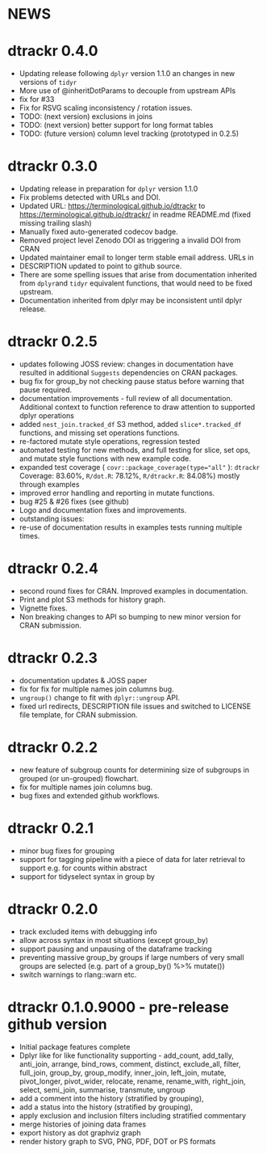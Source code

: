# NEWS

# dtrackr 0.4.0

* Updating release following `dplyr` version 1.1.0 an changes in new versions of
`tidyr`
* More use of @inheritDotParams to decouple from upstream APIs
* fix for #33
* Fix for RSVG scaling inconsistency / rotation issues.
* TODO: (next version) exclusions in joins
* TODO: (next version) better support for long format tables
* TODO: (future version) column level tracking (prototyped in 0.2.5)

# dtrackr 0.3.0

* Updating release in preparation for `dplyr` version 1.1.0
* Fix problems detected with URLs and DOI.
* Updated URL: https://terminological.github.io/dtrackr to 
https://terminological.github.io/dtrackr/ in readme README.md 
(fixed missing trailing slash)
* Manually fixed auto-generated codecov badge.
* Removed project level Zenodo DOI as triggering a invalid DOI from CRAN
* Updated maintainer email to longer term stable email address. URLs in 
* DESCRIPTION updated to point to github source.
* There are some spelling issues that arise from documentation inherited from 
`dplyr`and `tidyr` equivalent functions, that would need to be fixed upstream.
* Documentation inherited from dplyr may be inconsistent until dplyr release.

# dtrackr 0.2.5

* updates following JOSS review: changes in documentation have resulted in
additional `Suggests` dependencies on CRAN packages.
* bug fix for group_by not checking pause status before warning that pause required.
* documentation improvements - full review of all documentation. Additional
context to function reference to draw attention to supported dplyr operations 
* added `nest_join.tracked_df` S3 method, added `slice*.tracked_df` functions, and 
missing set operations functions. 
* re-factored mutate style operations, regression tested
* automated testing for new methods, and full testing for slice, set ops, and mutate style
functions with new example code.
* expanded test coverage ( `covr::package_coverage(type="all"` ):
`dtrackr` Coverage: 83.60%,
`R/dot.R`: 78.12%,
`R/dtrackr.R`: 84.08%) mostly through examples
* improved error handling and reporting in mutate functions.
* bug #25 & #26 fixes (see github) 
* Logo and documentation fixes and improvements.
* outstanding issues: 
* re-use of documentation results in examples tests running multiple times.

# dtrackr 0.2.4

* second round fixes for CRAN. Improved examples in documentation. 
* Print and plot S3 methods for history graph. 
* Vignette fixes. 
* Non breaking changes to API so bumping to new minor version for CRAN submission.

# dtrackr 0.2.3

* documentation updates & JOSS paper
* fix for fix for multiple names join columns bug.
* `ungroup()`  change to fit with `dplyr::ungroup` API.
* fixed url redirects, DESCRIPTION file issues and switched to LICENSE file template, for CRAN submission.

# dtrackr 0.2.2

* new feature of subgroup counts for determining size of subgroups in grouped (or un-grouped) flowchart.
* fix for multiple names join columns bug.
* bug fixes and extended github workflows.

# dtrackr 0.2.1

* minor bug fixes for grouping
* support for tagging pipeline with a piece of data for later retrieval to support e.g. for counts within abstract
* support for tidyselect syntax in group by

# dtrackr 0.2.0

* track excluded items with debugging info
* allow across syntax in most situations (except group_by)
* support pausing and unpausing of the dataframe tracking
* preventing massive group_by groups if large numbers of very small groups are selected (e.g. part of a group_by() %>% mutate())
* switch warnings to rlang::warn etc.

# dtrackr 0.1.0.9000 - pre-release github version

* Initial package features complete
* Dplyr like for like functionality supporting - 
add_count, add_tally, anti_join, arrange, bind_rows, comment, 
distinct, exclude_all, filter, full_join, group_by, group_modify,
inner_join, left_join, mutate, pivot_longer, pivot_wider, relocate,
rename, rename_with, right_join, select, semi_join, summarise, 
transmute, ungroup
* add a comment into the history (stratified by grouping),
* add a status into the history (stratified by grouping),
* apply exclusion and inclusion filters including stratified commentary
* merge histories of joining data frames
* export history as dot graphviz graph
* render history graph to SVG, PNG, PDF, DOT or PS formats

